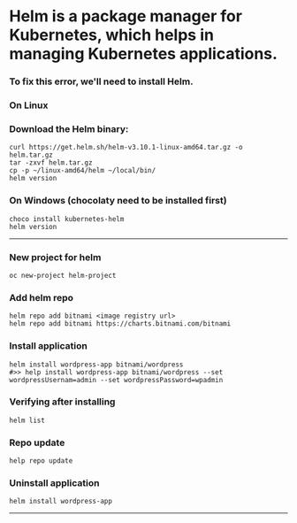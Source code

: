 
# Helm is a package manager for Kubernetes, which helps in managing Kubernetes applications. 
### To fix this error, we'll need to install Helm.
### On Linux
### Download the Helm binary:
    curl https://get.helm.sh/helm-v3.10.1-linux-amd64.tar.gz -o helm.tar.gz
    tar -zxvf helm.tar.gz
    cp -p ~/linux-amd64/helm ~/local/bin/
    helm version

### On Windows (chocolaty need to be installed first)
    choco install kubernetes-helm
    helm version

---

### New project for helm
    oc new-project helm-project

### Add helm repo
    helm repo add bitnami <image registry url>
    helm repo add bitnami https://charts.bitnami.com/bitnami

### Install application
    helm install wordpress-app bitnami/wordpress
    #>> help install wordpress-app bitnami/wordpress --set wordpressUsernam=admin --set wordpressPassword=wpadmin 

### Verifying after installing 
    helm list

### Repo update
    help repo update

### Uninstall application
    helm install wordpress-app 
---

